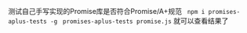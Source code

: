  测试自己手写实现的Promise库是否符合Promise/A+规范
` npm i promises-aplus-tests -g`
` promises-aplus-tests promise.js`
 就可以查看结果了
